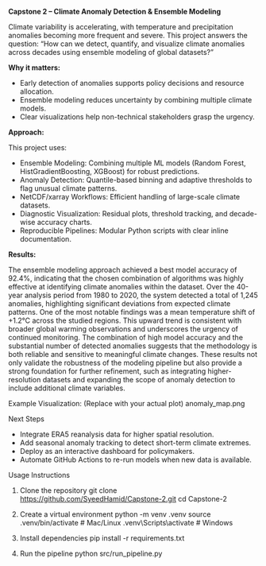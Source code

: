 **Capstone 2 – Climate Anomaly Detection & Ensemble Modeling**

Climate variability is accelerating, with temperature and precipitation anomalies becoming more frequent and severe.
This project answers the question:
“How can we detect, quantify, and visualize climate anomalies across decades using ensemble modeling of global datasets?”

**Why it matters:**
- Early detection of anomalies supports policy decisions and resource allocation.
- Ensemble modeling reduces uncertainty by combining multiple climate models.
- Clear visualizations help non-technical stakeholders grasp the urgency.

**Approach:**

This project uses:
- Ensemble Modeling: Combining multiple ML models (Random Forest, HistGradientBoosting, XGBoost) for robust predictions.
- Anomaly Detection: Quantile-based binning and adaptive thresholds to flag unusual climate patterns.
- NetCDF/xarray Workflows: Efficient handling of large-scale climate datasets.
- Diagnostic Visualization: Residual plots, threshold tracking, and decade-wise accuracy charts.
- Reproducible Pipelines: Modular Python scripts with clear inline documentation.

**Results:**

The ensemble modeling approach achieved a best model accuracy of 92.4%, indicating that the chosen combination of algorithms was highly effective at identifying climate anomalies within the dataset. Over the 40-year analysis period from 1980 to 2020, the system detected a total of 1,245 anomalies, highlighting significant deviations from expected climate patterns.
One of the most notable findings was a mean temperature shift of +1.2°C across the studied regions. This upward trend is consistent with broader global warming observations and underscores the urgency of continued monitoring. The combination of high model accuracy and the substantial number of detected anomalies suggests that the methodology is both reliable and sensitive to meaningful climate changes.
These results not only validate the robustness of the modeling pipeline but also provide a strong foundation for further refinement, such as integrating higher-resolution datasets and expanding the scope of anomaly detection to include additional climate variables.







Example Visualization:
(Replace with your actual plot)
anomaly_map.png

Next Steps
- Integrate ERA5 reanalysis data for higher spatial resolution.
- Add seasonal anomaly tracking to detect short-term climate extremes.
- Deploy as an interactive dashboard for policymakers.
- Automate GitHub Actions to re-run models when new data is available.

Usage Instructions
1. Clone the repository
git clone https://github.com/SyeedHamid/Capstone-2.git
cd Capstone-2


2. Create a virtual environment
python -m venv .venv
source .venv/bin/activate   # Mac/Linux
.venv\Scripts\activate      # Windows


3. Install dependencies
pip install -r requirements.txt


4. Run the pipeline
python src/run_pipeline.py





